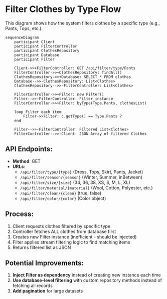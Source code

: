 # Filter Clothes by Type Flow

This diagram shows how the system filters clothes by a specific type (e.g., Pants, Tops, etc.).

```mermaid
sequenceDiagram
    participant Client
    participant FilterController
    participant ClothesRepository
    participant Database
    participant Filter
    
    Client->>+FilterController: GET /api/filter/type/Pants
    FilterController->>+ClothesRepository: findAll()
    ClothesRepository->>+Database: SELECT * FROM clothes
    Database-->>-ClothesRepository: List<Clothes>
    ClothesRepository-->>-FilterController: List<Clothes>
    
    FilterController->>+Filter: new Filter()
    Filter-->>-FilterController: Filter instance
    FilterController->>+Filter: byType(Type.Pants, clothesList)
    
    loop Filter each item
        Filter->>Filter: c.getType() == Type.Pants ?
    end
    
    Filter-->>-FilterController: Filtered List<Clothes>
    FilterController-->>-Client: JSON Array of filtered Clothes
```

## API Endpoints:
- **Method**: GET
- **URLs**: 
  - `/api/filter/type/{type}` (Dress, Tops, Skirt, Pants, Jacket)
  - `/api/filter/season/{season}` (Winter, Summer, inBetween)
  - `/api/filter/size/{size}` (34, 36, 38, XS, S, M, L, XL)
  - `/api/filter/material/{material}` (Wool, Cotton, Polyester, etc.)
  - `/api/filter/clean/{clean}` (true, false)
  - `/api/filter/color/{color}` (Color object)

## Process:
1. Client requests clothes filtered by specific type
2. Controller fetches ALL clothes from database first
3. Creates new Filter instance (inefficient - should be injected)
4. Filter applies stream filtering logic to find matching items
5. Returns filtered list as JSON

## Potential Improvements:
1. **Inject Filter as dependency** instead of creating new instance each time
2. **Use database-level filtering** with custom repository methods instead of fetching all records
3. **Add pagination** for large datasets